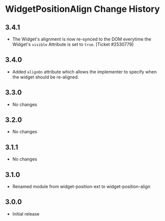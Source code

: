 WidgetPositionAlign Change History
==================================

3.4.1
-----

  * The Widget's alignment is now re-synced to the DOM everytime the Widget's
    `visible` Attribute is set to `true`. [Ticket #2530779]

3.4.0
-----

  * Added `alignOn` attribute which allows the implementer to specify when the
    widget should be re-aligned.

3.3.0
-----

  * No changes

3.2.0
-----

  * No changes

3.1.1
-----

  * No changes

3.1.0
-----

  * Renamed module from widget-position-ext to widget-position-align

3.0.0
-----

  * Initial release
